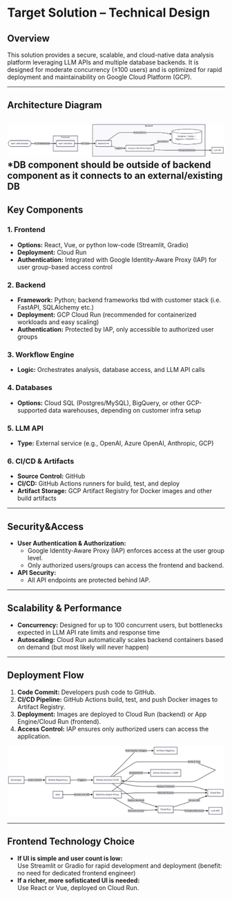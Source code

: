 # Target Solution – Technical Design

## Overview

This solution provides a secure, scalable, and cloud-native data analysis platform leveraging LLM APIs and multiple database backends. It is designed for moderate concurrency (≤100 users) and is optimized for rapid deployment and maintainability on Google Cloud Platform (GCP).

---

## Architecture Diagram

![general-architecture-diagran](target-architecture.png)
*DB component should be outside of backend component as it connects to an external/existing DB
---

## Key Components

### 1. **Frontend**
- **Options:** React, Vue, or python low-code (Streamlit, Gradio)
- **Deployment:** Cloud Run
- **Authentication:** Integrated with Google Identity-Aware Proxy (IAP) for user group-based access control

### 2. **Backend**
- **Framework:** Python; backend frameworks tbd with customer stack (i.e. FastAPI, SQLAlchemy etc.)
- **Deployment:** GCP Cloud Run (recommended for containerized workloads and easy scaling)
- **Authentication:** Protected by IAP, only accessible to authorized user groups

### 3. **Workflow Engine**
- **Logic:** Orchestrates analysis, database access, and LLM API calls

### 4. **Databases**
- **Options:** Cloud SQL (Postgres/MySQL), BigQuery, or other GCP-supported data warehouses, depending on customer infra setup

### 5. **LLM API**
- **Type:** External service (e.g., OpenAI, Azure OpenAI, Anthropic, GCP)

### 6. **CI/CD & Artifacts**
- **Source Control:** GitHub
- **CI/CD:** GitHub Actions runners for build, test, and deploy
- **Artifact Storage:** GCP Artifact Registry for Docker images and other build artifacts

---

## Security&Access

- **User Authentication & Authorization:**  
  - Google Identity-Aware Proxy (IAP) enforces access at the user group level.
  - Only authorized users/groups can access the frontend and backend.
- **API Security:**  
  - All API endpoints are protected behind IAP.

---

## Scalability & Performance

- **Concurrency:** Designed for up to 100 concurrent users, but bottlenecks expected in LLM API rate limits and response time
- **Autoscaling:** Cloud Run automatically scales backend containers based on demand (but most likely will never happen)

---

## Deployment Flow

1. **Code Commit:** Developers push code to GitHub.
2. **CI/CD Pipeline:** GitHub Actions build, test, and push Docker images to Artifact Registry.
3. **Deployment:** Images are deployed to Cloud Run (backend) or App Engine/Cloud Run (frontend).
4. **Access Control:** IAP ensures only authorized users can access the application.


![detailed-deployment-diagram](deployment.png)

---

## Frontend Technology Choice

- **If UI is simple and user count is low:**  
  Use Streamlit or Gradio for rapid development and deployment (benefit: no need for dedicated frontend engineer)
- **If a richer, more sofisticated UI is needed:**  
  Use React or Vue, deployed on Cloud Run.